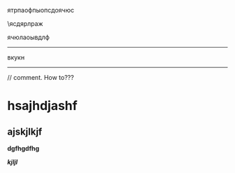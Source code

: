 ятрпаофпыопсдоячюс

\ясдярлраж

ячюлаоывдлф

---

вкукн

---

// comment. How to???

# hsajhdjashf

## ajskjlkjf

**dgfhgdfhg**

_**kjljl**_





